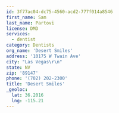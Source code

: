 ```yaml
---
id: 3f77ac04-dc75-4560-acd2-777f014a8546
first_name: Sam
last_name: Partovi
license: DMD
services:
  - dentist
category: Dentists
org_name: 'Desert Smiles'
address: '10175 W Twain Ave'
city: "Las Vegas\r\n"
state: NV
zip: '89147'
phone: '(702) 202-2300'
title: 'Desert Smiles'
_geoloc:
  lat: 36.2016
  lng: -115.21
---
```

